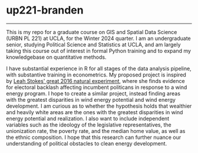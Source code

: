 # up221-branden

--------

This is my repo for a graduate course on GIS and Spatial Data Science (URBN PL 221) at UCLA, for the Winter 2024 quarter.
I am an undergraduate senior, studying Political Science and Statistics at UCLA, and am largely taking this course out
of interest in formal Python training and to expand my knowledgebase on quantitative methods.


I have substantial experience in R for all stages of the data analysis pipeline, with substantive training in econometrics.
My proposed project is inspired by [Leah Stokes' great 2016 natural experiment](https://onlinelibrary.wiley.com/doi/abs/10.1111/ajps.12220),
where she finds evidence for electoral backlash affecting incumbent politicans in response to a wind energy program. I hope
to create a similar project, instead finding areas with the greatest disparities in wind energy potential and wind energy
development. I am curious as to whether the hypothesis holds that wealthier and heavily white areas are the ones with the greatest
disparities in wind energy potential and realization. I also want to include independent variables such as the ideology of
the legislative representatives, the unionization rate, the poverty rate, and the median home value, as well as the ethnic
composition. I hope that this research can further nuance our understanding of political obstacles to clean energy development.
